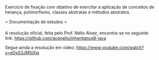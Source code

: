 Exercício de fixação com objetivo de exercitar a aplicação de conceitos de herança, polimorfismo, classes abstratas e métodos abstratos.

:star: Documentação de estudos :star:

A resolução oficial, feita pelo Prof. Nélio Alvez, encontra-se no seguinte link: https://github.com/acenelio/inheritance8-java

Segue ainda a resolução em video: https://www.youtube.com/watch?v=eDsS3JM5iXw

